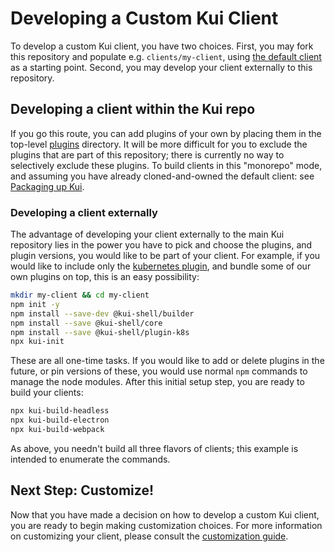 # Developing a Custom Kui Client

To develop a custom Kui client, you have two choices. First, you may
fork this repository and populate e.g. `clients/my-client`, using [the
default client](../../clients/default) as a starting point. Second,
you may develop your client externally to this repository.

## Developing a client within the Kui repo

If you go this route, you can add plugins of your own by placing them
in the top-level [plugins](../../plugins) directory. It will be more
difficult for you to exclude the plugins that are part of this
repository; there is currently no way to selectively exclude these
plugins. To build clients in this "monorepo" mode, and assuming you
have already cloned-and-owned the default client: see [Packaging up Kui](packaging.md).

### Developing a client externally

The advantage of developing your client externally to the main Kui
repository lies in the power you have to pick and choose the plugins,
and plugin versions, you would like to be part of your client. For
example, if you would like to include only the [kubernetes
plugin](../../plugins/plugin-k8s), and bundle some of our own plugins
on top, this is an easy possibility:

```bash
mkdir my-client && cd my-client
npm init -y
npm install --save-dev @kui-shell/builder
npm install --save @kui-shell/core
npm install --save @kui-shell/plugin-k8s
npx kui-init
```

These are all one-time tasks. If you would like to add or delete
plugins in the future, or pin versions of these, you would use normal
`npm` commands to manage the node modules. After this initial setup
step, you are ready to build your clients:

```bash
npx kui-build-headless
npx kui-build-electron
npx kui-build-webpack
```

As above, you needn't build all three flavors of clients; this example
is intended to enumerate the commands.

## Next Step: Customize!

Now that you have made a decision on how to develop a custom Kui
client, you are ready to begin making customization choices. For more
information on customizing your client, please consult the
[customization guide](customization-guide.md).
